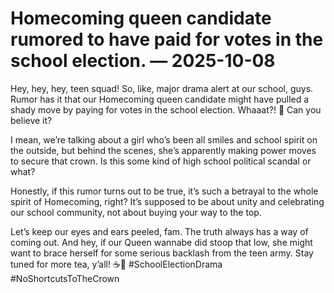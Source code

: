 # Homecoming queen candidate rumored to have paid for votes in the school election. — 2025-10-08

Hey, hey, hey, teen squad! So, like, major drama alert at our school, guys. Rumor has it that our Homecoming queen candidate might have pulled a shady move by paying for votes in the school election. Whaaat?! 🤯 Can you believe it?

I mean, we’re talking about a girl who’s been all smiles and school spirit on the outside, but behind the scenes, she’s apparently making power moves to secure that crown. Is this some kind of high school political scandal or what?

Honestly, if this rumor turns out to be true, it’s such a betrayal to the whole spirit of Homecoming, right? It’s supposed to be about unity and celebrating our school community, not about buying your way to the top.

Let’s keep our eyes and ears peeled, fam. The truth always has a way of coming out. And hey, if our Queen wannabe did stoop that low, she might want to brace herself for some serious backlash from the teen army. Stay tuned for more tea, y’all! ☕️👑 #SchoolElectionDrama #NoShortcutsToTheCrown